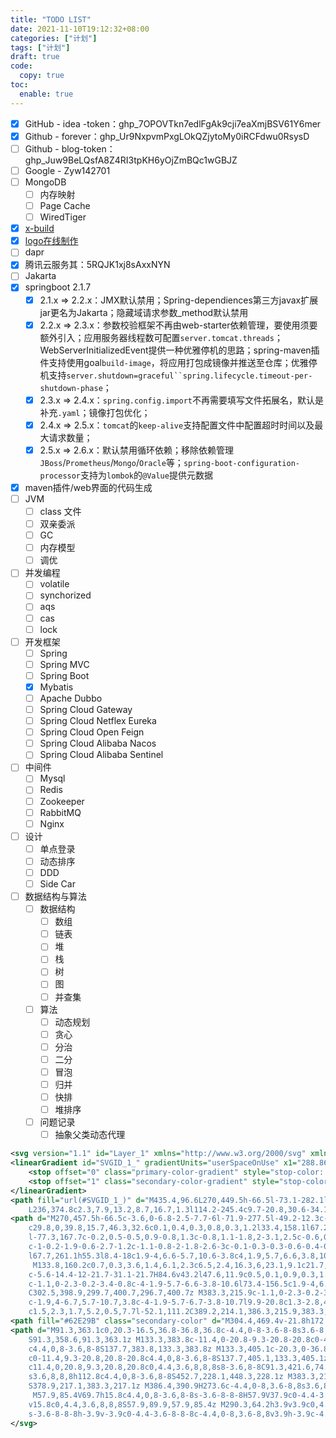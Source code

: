 ```yaml
---
title: "TODO LIST"
date: 2021-11-10T19:12:32+08:00
categories: ["计划"]
tags: ["计划"]
draft: true
code:
  copy: true
toc:
  enable: true
---
```


- [x] GitHub - idea -token：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
- [x] Github - forever：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
- [ ] Github - blog-token：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
- [ ] Google - Zyw142701
- [ ] MongoDB
  - [ ] 内存映射
  - [ ] Page Cache
  - [ ] WiredTiger

- [x] [x-build](https://code-device.github.io/x-build)
- [x] [logo在线制作](https://www.designevo.com/)
- [ ] dapr
- [x] 腾讯云服务其：5RQJK1xj8sAxxNYN
- [ ] Jakarta
- [x] springboot 2.1.7 
  - [x] 2.1.x => 2.2.x：JMX默认禁用；Spring-dependiences第三方javax扩展jar更名为Jakarta；隐藏域请求参数_method默认禁用
  - [x] 2.2.x => 2.3.x：参数校验框架不再由web-starter依赖管理，要使用须要额外引入；应用服务器线程数可配置`server.tomcat.threads`；WebServerInitializedEvent提供一种优雅停机的思路；spring-maven插件支持使用goal`build-image`，将应用打包成镜像并推送至仓库；优雅停机支持`server.shutdown=graceful``spring.lifecycle.timeout-per-shutdown-phase`；
  - [x] 2.3.x => 2.4.x：`spring.config.import`不再需要填写文件拓展名，默认是补充`.yaml`；镜像打包优化；
  - [x] 2.4.x => 2.5.x：`tomcat`的`keep-alive`支持配置文件中配置超时时间以及最大请求数量；
  - [x] 2.5.x => 2.6.x：默认禁用循环依赖；移除依赖管理`JBoss`/`Prometheus`/`Mongo`/`Oracle`等；`spring-boot-configuration-processor`支持为`lombok`的`@Value`提供元数据
- [x] maven插件/web界面的代码生成
- [ ] JVM
  - [ ] class 文件
  - [ ] 双亲委派
  - [ ] GC
  - [ ] 内存模型
  - [ ] 调优
- [ ] 并发编程
  - [ ] volatile
  - [ ] synchorized
  - [ ] aqs
  - [ ] cas
  - [ ] lock
- [ ] 开发框架
  - [ ] Spring
  - [ ] Spring MVC
  - [ ] Spring Boot
  - [x] Mybatis
  - [ ] Apache Dubbo
  - [ ] Spring Cloud Gateway
  - [ ] Spring Cloud Netflex Eureka
  - [ ] Spring Cloud Open Feign
  - [ ] Spring Cloud Alibaba Nacos
  - [ ] Spring Cloud Alibaba Sentinel
- [ ] 中间件
  - [ ] Mysql
  - [ ] Redis
  - [ ] Zookeeper
  - [ ] RabbitMQ
  - [ ] Nginx
- [ ] 设计
  - [ ] 单点登录
  - [ ] 动态排序
  - [ ] DDD
  - [ ] Side Car
- [ ] 数据结构与算法
  - [ ] 数据结构
    - [ ] 数组
    - [ ] 链表
    - [ ] 堆
    - [ ] 栈
    - [ ] 树
    - [ ] 图
    - [ ] 并查集
  - [ ] 算法
    - [ ] 动态规划
    - [ ] 贪心
    - [ ] 分治
    - [ ] 二分
    - [ ] 冒泡
    - [ ] 归并
    - [ ] 快排
    - [ ] 堆排序
  - [ ] 问题记录
    - [ ] 抽象父类动态代理

```svg
<svg version="1.1" id="Layer_1" xmlns="http://www.w3.org/2000/svg" xmlns:xlink="http://www.w3.org/1999/xlink" x="0px" y="0px" viewBox="0 0 512 512" enable-background="new 0 0 512 512" xml:space="preserve">
<linearGradient id="SVGID_1_" gradientUnits="userSpaceOnUse" x1="288.8641" y1="450.6351" x2="282.043" y2="86.8456" class="gradient-element">
	<stop offset="0" class="primary-color-gradient" style="stop-color: #8182FB"></stop>
	<stop offset="1" class="secondary-color-gradient" style="stop-color: #62E29B"></stop>
</linearGradient>
<path fill="url(#SVGID_1_)" d="M435.4,96.6L270,449.5h-66.5l-73.1-282.1l0.2-0.1c20,4.9,38.1,15,53.1,29.3l0,0c0,0,0,0.1,0,0.1
	L236,374.8c2.3,7.9,13.2,8.7,16.7,1.3l114.2-245.4c9.7-20.8,30.6-34.1,53.5-34.1H435.4z"></path>
<path d="M270,457.5h-66.5c-3.6,0-6.8-2.5-7.7-6l-71.9-277.5l-49.2-12.3c-3.6-0.9-6.1-4.1-6.1-7.8V96.6c0-4.4,3.6-8,8-8h89.1
	c29.8,0,39.8,15.7,46.3,32.6c0.1,0.4,0.3,0.8,0.3,1.2l33.4,158.1l67.2-145.8c1.9-4,6.6-5.8,10.6-3.9c4,1.9,5.8,6.6,3.9,10.6
	l-77.3,167.7c-0.2,0.5-0.5,0.9-0.8,1.3c-0.8,1.1-1.8,2-3.1,2.5c-0.6,0.3-1.2,0.5-1.8,0.6c-1.2,0.2-2.4,0.2-3.5-0.1c0,0,0,0,0,0h0
	c-1-0.2-1.9-0.6-2.7-1.2c-1.1-0.8-2-1.8-2.6-3c-0.1-0.3-0.3-0.6-0.4-0.9c-10.5-29-45.2-107.2-78.8-122.2c-4.1-1.8-9.5-3.9-14.5-5.8
	l67.7,261.1h55.3l8.4-18c1.9-4,6.6-5.7,10.6-3.8c4,1.9,5.7,6.6,3.8,10.6l-10.6,22.6C275.9,455.7,273.1,457.5,270,457.5z
	 M133.8,160.2c0.7,0.3,3.6,1.4,6.1,2.3c6.5,2.4,16.3,6,23.1,9.1c21.7,9.7,41.7,37.8,57.1,65.5l-23.4-110.8
	c-5.6-14.4-12-21.7-31.1-21.7H84.6v43.2l47.6,11.9c0.5,0.1,0.9,0.3,1.4,0.5C133.6,160.2,133.7,160.2,133.8,160.2z M296.7,400.7
	c-1.1,0-2.3-0.2-3.4-0.8c-4-1.9-5.7-6.6-3.8-10.6l73.4-156.5c1.9-4,6.6-5.7,10.6-3.8c4,1.9,5.7,6.6,3.8,10.6L303.9,396
	C302.5,398.9,299.7,400.7,296.7,400.7z M383.3,215.9c-1.1,0-2.3-0.2-3.4-0.8c-4-1.9-5.7-6.6-3.8-10.6l46.8-99.8h-77.9l-7.7,16.2
	c-1.9,4-6.7,5.7-10.7,3.8c-4-1.9-5.7-6.7-3.8-10.7l9.9-20.8c1.3-2.8,4.1-4.6,7.2-4.6h95.5c2.7,0,5.3,1.4,6.8,3.7
	c1.5,2.3,1.7,5.2,0.5,7.7l-52.1,111.2C389.2,214.1,386.3,215.9,383.3,215.9z"></path>
<path fill="#62E29B" class="secondary-color" d="M304.4,469.4v-21.8h172.3v21.8H304.4z M487.9,125.8v-101h-101L487.9,125.8z"></path>
<path d="M91.3,363.1c0,20.3-16.5,36.8-36.8,36.8c-4.4,0-8-3.6-8-8s3.6-8,8-8c11.4,0,20.8-9.3,20.8-20.8c0-4.4,3.6-8,8-8
	S91.3,358.6,91.3,363.1z M133.3,383.8c-11.4,0-20.8-9.3-20.8-20.8c0-4.4-3.6-8-8-8s-8,3.6-8,8c0,20.3,16.5,36.8,36.8,36.8
	c4.4,0,8-3.6,8-8S137.7,383.8,133.3,383.8z M133.3,405.1c-20.3,0-36.8,16.5-36.8,36.8c0,4.4,3.6,8,8,8s8-3.6,8-8
	c0-11.4,9.3-20.8,20.8-20.8c4.4,0,8-3.6,8-8S137.7,405.1,133.3,405.1z M54.5,405.1c-4.4,0-8,3.6-8,8s3.6,8,8,8
	c11.4,0,20.8,9.3,20.8,20.8c0,4.4,3.6,8,8,8s8-3.6,8-8C91.3,421.6,74.8,405.1,54.5,405.1z M448.3,228.1H335.4c-4.4,0-8,3.6-8,8
	s3.6,8,8,8h112.8c4.4,0,8-3.6,8-8S452.7,228.1,448.3,228.1z M383.3,217.1h54.1c4.4,0,8-3.6,8-8s-3.6-8-8-8h-54.1c-4.4,0-8,3.6-8,8
	S378.9,217.1,383.3,217.1z M386.4,390.9H273.6c-4.4,0-8,3.6-8,8s3.6,8,8,8h112.8c4.4,0,8-3.6,8-8S390.9,390.9,386.4,390.9z
	 M57.9,85.4V69.7h15.8c4.4,0,8-3.6,8-8s-3.6-8-8-8H57.9V37.9c0-4.4-3.6-8-8-8s-8,3.6-8,8v15.8H26.1c-4.4,0-8,3.6-8,8s3.6,8,8,8h15.8
	v15.8c0,4.4,3.6,8,8,8S57.9,89.9,57.9,85.4z M290.3,64.2h3.9v3.9c0,4.4,3.6,8,8,8c4.4,0,8-3.6,8-8v-3.9h3.9c4.4,0,8-3.6,8-8
	s-3.6-8-8-8h-3.9v-3.9c0-4.4-3.6-8-8-8c-4.4,0-8,3.6-8,8v3.9h-3.9c-4.4,0-8,3.6-8,8S285.8,64.2,290.3,64.2z"></path>
</svg>
```



